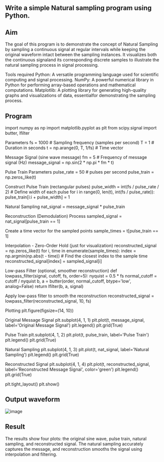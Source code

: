 ## Write a simple Natural sampling program using Python.
## Aim
The goal of this program is to demonstrate the concept of Natural Sampling by sampling a continuous signal at regular intervals while keeping the original waveform intact between the sampling instances. It visualizes both the continuous signaland its corresponding discrete samples to illustrate the natural sampling process in signal processing.

Tools required
Python: A versatile programming language used for scientific computing and signal processing. NumPy: A powerful numerical library in Python for performing array-based operations and mathematical computations. Matplotlib: A plotting library for generating high-quality graphs and visualizations of data, essentialfor demonstrating the sampling process.

## Program
import numpy as np
import matplotlib.pyplot as plt
from scipy.signal import butter, lfilter

Parameters
fs = 1000  # Sampling frequency (samples per second)
T = 1  # Duration in seconds
t = np.arange(0, T, 1/fs)  # Time vector

 Message Signal (sine wave message)
fm = 5  # Frequency of message signal (Hz)
message_signal = np.sin(2 * np.pi * fm * t)

 Pulse Train Parameters
pulse_rate = 50  # pulses per second
pulse_train = np.zeros_like(t)

 Construct Pulse Train (rectangular pulses)
pulse_width = int(fs / pulse_rate / 2)  # Define width of each pulse
for i in range(0, len(t), int(fs / pulse_rate)):
    pulse_train[i:i + pulse_width] = 1

 Natural Sampling
nat_signal = message_signal * pulse_train

 Reconstruction (Demodulation) Process
sampled_signal = nat_signal[pulse_train == 1]

 Create a time vector for the sampled points
sample_times = t[pulse_train == 1]

 Interpolation - Zero-Order Hold (just for visualization)
reconstructed_signal = np.zeros_like(t)
for i, time in enumerate(sample_times):
    index = np.argmin(np.abs(t - time))  # Find the closest index to the sample time
    reconstructed_signal[index] = sampled_signal[i]

 Low-pass Filter (optional, smoother reconstruction)
def lowpass_filter(signal, cutoff, fs, order=5):
    nyquist = 0.5 * fs
    normal_cutoff = cutoff / nyquist
    b, a = butter(order, normal_cutoff, btype='low', analog=False)
    return lfilter(b, a, signal)

Apply low-pass filter to smooth the reconstruction
reconstructed_signal = lowpass_filter(reconstructed_signal, 10, fs)

Plotting
plt.figure(figsize=(14, 10))

 Original Message Signal
plt.subplot(4, 1, 1)
plt.plot(t, message_signal, label='Original Message Signal')
plt.legend()
plt.grid(True)

 Pulse Train
plt.subplot(4, 1, 2)
plt.plot(t, pulse_train, label='Pulse Train')
plt.legend()
plt.grid(True)

 Natural Sampling
plt.subplot(4, 1, 3)
plt.plot(t, nat_signal, label='Natural Sampling')
plt.legend()
plt.grid(True)

 Reconstructed Signal
plt.subplot(4, 1, 4)
plt.plot(t, reconstructed_signal, label='Reconstructed Message Signal', color='green')
plt.legend()
plt.grid(True)

plt.tight_layout()
plt.show()

## Output waveform

![image](https://github.com/user-attachments/assets/17e232d9-70ba-47f4-8856-155b4c7bdcb5)


## Result
The results show four plots: the original sine wave, pulse train, natural sampling, and reconstructed signal. The natural sampling accurately captures the message, and reconstruction smooths the signal using interpolation and filtering.
